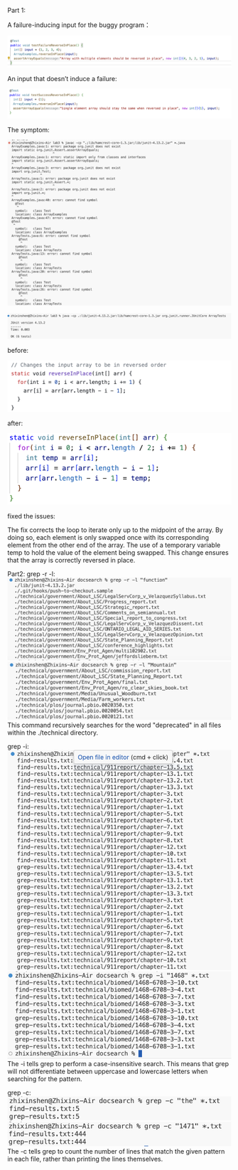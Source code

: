 Part 1:

A failure-inducing input for the buggy program：


![Image](lab3-1.png)






An input that doesn’t induce a failure:

![Image](lab3-2.png)


The symptom:

![Image](lab3redo_1.png)

![Image](lab3-3.png)

before:

![Image](lab3-4.png)

after:

![Image](lab3-5.png)

fixed the issues:

The fix corrects the loop to iterate only up to the midpoint of the array. By doing so, each element is only swapped once with its corresponding element from the other end of the array. The use of a temporary variable temp to hold the value of the element being swapped. This change ensures that the array is correctly reversed in place.



Part2:
grep -r -l:
![Image](lab3-6.png)
![Image](lab3-7.png)
This command recursively searches for the word "deprecated" in all files within the ./technical directory.

grep -i:
![Image](lab3redo_2.png)
![Image](lab3redo_3.png)
The -i tells grep to perform a case-insensitive search. This means that grep will not differentiate between uppercase and lowercase letters when searching for the pattern.

grep -c:
![Image](lab3redo_4.png)
![Image](lab3redo_5.png)
The -c tells grep to count the number of lines that match the given pattern in each file, rather than printing the lines themselves.













